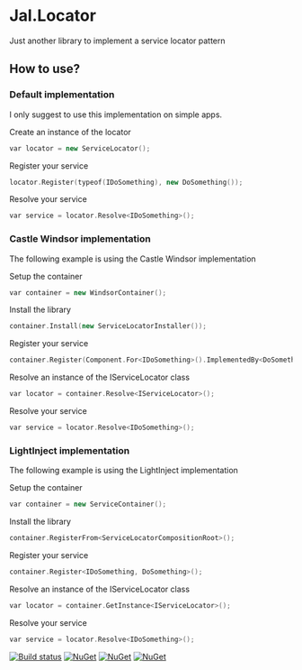 # Jal.Locator
Just another library to implement a service locator pattern

## How to use?

### Default implementation

I only suggest to use this implementation on simple apps.

Create an instance of the locator
```c++
var locator = new ServiceLocator();
```
Register your service
```c++
locator.Register(typeof(IDoSomething), new DoSomething());
```   
Resolve your service
```c++
var service = locator.Resolve<IDoSomething>();
```
### Castle Windsor implementation

The following example is using the Castle Windsor implementation

Setup the container
```c++
var container = new WindsorContainer();
```
Install the library
```c++
container.Install(new ServiceLocatorInstaller());
```
Register your service
```c++
container.Register(Component.For<IDoSomething>().ImplementedBy<DoSomething>());
```			
Resolve an instance of the IServiceLocator class
```c++
var locator = container.Resolve<IServiceLocator>();
```
Resolve your service
```c++
var service = locator.Resolve<IDoSomething>();
```
### LightInject implementation

The following example is using the LightInject implementation

Setup the container
```c++
var container = new ServiceContainer();
```
Install the library
```c++
container.RegisterFrom<ServiceLocatorCompositionRoot>();
```
Register your service
```c++
container.Register<IDoSomething, DoSomething>();
```			
Resolve an instance of the IServiceLocator class
```c++
var locator = container.GetInstance<IServiceLocator>();
```
Resolve your service
```c++
var service = locator.Resolve<IDoSomething>();
```
[![Build status](https://ci.appveyor.com/api/projects/status/9iysp7cav79otj2n?svg=true)](https://ci.appveyor.com/project/raulnq/jal-locator)
[![NuGet](https://img.shields.io/nuget/v/Jal.Locator.svg)](https://www.nuget.org/packages/Jal.Locator) 
[![NuGet](https://img.shields.io/nuget/v/Jal.Locator.CastleWindsor.svg)](https://www.nuget.org/packages/Jal.Locator.CastleWindsor)
[![NuGet](https://img.shields.io/nuget/v/Jal.Locator.LightInject.svg)](https://www.nuget.org/packages/Jal.Locator.LightInject)
